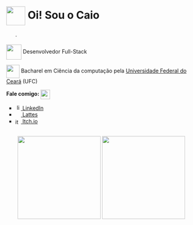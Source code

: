 # <img src="https://media.giphy.com/media/Cmr1OMJ2FN0B2/giphy.gif" height="50px" width="50px" align="center"> Oi! Sou o Caio

<a href="README.md"><img src="https://cdn.britannica.com/79/4479-050-6EF87027/flag-Stars-and-Stripes-May-1-1795.jpg" height="15px" width="20px"></a> · 
<a href="fr_fr.md"><img src="https://upload.wikimedia.org/wikipedia/commons/c/c3/Flag_of_France.svg" height="15px"></a>

<p>
  <!--ufc -->
  <img src="https://media.giphy.com/media/h4TP7zsNRxcXVG9L7T/giphy.gif" width="40px" height="40px" align="center"> Desenvolvedor Full-Stack
</p>

<p>
  <img src="https://media.giphy.com/media/8NaYbrMzn9a4tu4z6i/giphy.gif" width="35px" height="35px" align="center"> Bacharel em Ciência da computação pela <a href= https://cc.ufc.br/>Universidade Federal do Ceará</a> (UFC)

</p>

<b>Fale comigo:</b> <img src="https://media.giphy.com/media/jnE30eFmv6DvXUHUOs/giphy.gif" width="auto" height="25px" align="center"> 


<ul type="square">
  
  <!-- linkedin -->
  <li>
    <a href="https://www.linkedin.com/in/caio-oliveira1312/" align="center">
    <img src="https://img.freepik.com/vetores-premium/logotipo-linkedin_578229-227.jpg"  height="15px" alt="linkedin" rel="nofollow"> 
    LinkedIn</a>
  </li>
   
  <!-- lattes -->
   <li>
     <a href = "http://lattes.cnpq.br/5552876897987921">
     <img src = "https://www.gov.br/observatorio/pt-br/assuntos/programas-academicos/imagens/Lattes.png" alt"Lattes" height="15px" width="15px" rel="nofollow" align="center">
      Lattes </a>
  </li>
  
  <!-- itch.io -->
  <li>
    <a href="https://caiofov.itch.io/">
    <img src="https://static.itch.io/images/itchio-textless-white.svg" alt="itch.io" height="15px" rel="nofollow" align="center"> Itch.io
    </a>
  </li>

</ul>

<!-- gagdets -->

</br>

<div align="center">
  
  <!--Most used languages -->
  
  <img height="220px" valign="middle" src="https://github-readme-stats.vercel.app/api/top-langs?username=caiofov&theme=nord&layout=compact&langs_count=10&hide_border=true&hide=html,css&custom_title=Linguagens mais utilizadas" />
  
  <!--Trophies -->
<img height="220px" valign="middle" src="https://github-profile-trophy.vercel.app/?username=caiofov&theme=nord&column=3&no-frame=true&no-bg=true&rank=SECRET,S,SS,SSS,AAA,AA,A,B"/>
  
</div>
